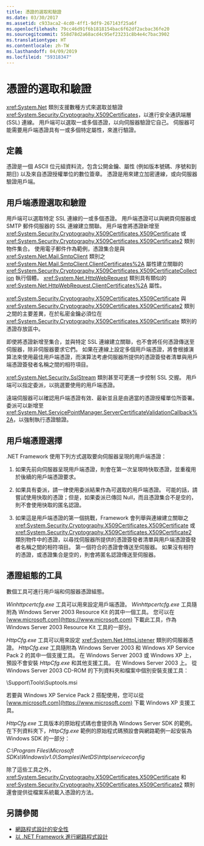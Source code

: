 ```yaml
---
title: 憑證的選取和驗證
ms.date: 03/30/2017
ms.assetid: c933aca2-4cd0-4ff1-9df9-267143f25a6f
ms.openlocfilehash: 79cc46d91f6b1818154bac6f62df2acbac36fe20
ms.sourcegitcommit: 558d78d2a68acd4c95ef23231c8b4e4c7bac3902
ms.translationtype: HT
ms.contentlocale: zh-TW
ms.lasthandoff: 04/09/2019
ms.locfileid: "59318347"
---
```

# <a name="certificate-selection-and-validation"></a>憑證的選取和驗證
<xref:System.Net> 類別支援數種方式來選取並驗證 <xref:System.Security.Cryptography.X509Certificates>，以進行安全通訊端層 (SSL) 連線。 用戶端可以選取一或多個憑證，以向伺服器驗證它自己。 伺服器可能需要用戶端憑證具有一或多個特定屬性，來進行驗證。  
  
## <a name="definition"></a>定義  
 憑證是一個 ASCII 位元組資料流，包含公開金鑰、屬性 (例如版本號碼、序號和到期日) 以及來自憑證授權單位的數位簽章。 憑證是用來建立加密連線，或向伺服器驗證用戶端。  
  
## <a name="client-certificate-selection-and-validation"></a>用戶端憑證選取和驗證  
 用戶端可以選取特定 SSL 連線的一或多個憑證。 用戶端憑證可以與網頁伺服器或 SMTP 郵件伺服器的 SSL 連線建立關聯。 用戶端會將憑證新增至 <xref:System.Security.Cryptography.X509Certificates.X509Certificate> 或 <xref:System.Security.Cryptography.X509Certificates.X509Certificate2> 類別物件集合。 使用電子郵件作為範例，憑證集合是與 <xref:System.Net.Mail.SmtpClient> 類別之 <xref:System.Net.Mail.SmtpClient.ClientCertificates%2A> 屬性建立關聯的 <xref:System.Security.Cryptography.X509Certificates.X509CertificateCollection> 執行個體。 <xref:System.Net.HttpWebRequest> 類別具有類似的 <xref:System.Net.HttpWebRequest.ClientCertificates%2A> 屬性。  
  
 <xref:System.Security.Cryptography.X509Certificates.X509Certificate> 與 <xref:System.Security.Cryptography.X509Certificates.X509Certificate2> 類別之間的主要差異，在於私密金鑰必須位在 <xref:System.Security.Cryptography.X509Certificates.X509Certificate> 類別的憑證存放區中。  
  
 即使將憑證新增至集合，並與特定 SSL 連線建立關聯，也不會將任何憑證傳送至伺服器，除非伺服器要求它們。 如果在連線上設定多個用戶端憑證，將會根據演算法來使用最佳用戶端憑證，而演算法考慮伺服器所提供的憑證簽發者清單與用戶端憑證簽發者名稱之間的相符項目。  
  
 <xref:System.Net.Security.SslStream> 類別甚至可更進一步控制 SSL 交握。 用戶端可以指定委派，以挑選要使用的用戶端憑證。  
  
 遠端伺服器可以確認用戶端憑證有效、最新並且是由適當的憑證授權單位所簽署。 委派可以新增至 <xref:System.Net.ServicePointManager.ServerCertificateValidationCallback%2A>，以強制執行憑證驗證。  
  
## <a name="client-certificate-selection"></a>用戶端憑證選擇  
 .NET Framework 使用下列方式選取要向伺服器呈現的用戶端憑證：  
  
1. 如果先前向伺服器呈現用戶端憑證，則會在第一次呈現時快取憑證，並重複用於後續的用戶端憑證要求。  
  
2. 如果具有委派，請一律使用委派結果作為可選取的用戶端憑證。 可能的話，請嘗試使用快取的憑證；但是，如果委派已傳回 Null，而且憑證集合不是空的，則不會使用快取的匿名認證。  
  
3. 如果這是用戶端憑證的第一個挑戰，Framework 會列舉與連線建立關聯之 <xref:System.Security.Cryptography.X509Certificates.X509Certificate> 或 <xref:System.Security.Cryptography.X509Certificates.X509Certificate2> 類別物件中的憑證，以尋找伺服器所提供的憑證簽發者清單與用戶端憑證簽發者名稱之間的相符項目。 第一個符合的憑證會傳送至伺服器。 如果沒有相符的憑證，或憑證集合是空的，則會將匿名認證傳送至伺服器。  
  
## <a name="tools-for-certificate-configuration"></a>憑證組態的工具  
 數個工具可進行用戶端和伺服器憑證組態。  
  
 *Winhttpcertcfg.exe* 工具可以用來設定用戶端憑證。 *Winhttpcertcfg.exe* 工具隨附為 Windows Server 2003 Resource Kit 的其中一個工具。 您可以在 [www.microsoft.com](https://www.microsoft.com) 下載此工具，作為 Windows Server 2003 Resource Kit 工具的一部分。  
  
*HttpCfg.exe* 工具可以用來設定 <xref:System.Net.HttpListener> 類別的伺服器憑證。 *HttpCfg.exe* 工具隨附為 Windows Server 2003 和 Windows XP Service Pack 2 的其中一個支援工具。 在 Windows Server 2003 或 Windows XP 上，預設不會安裝 *HttpCfg.exe* 和其他支援工具。 在 Windows Server 2003 上。 從 Windows Server 2003 CD-ROM 的下列資料夾和檔案中個別安裝支援工具：  
  
 \Support\Tools\Suptools.msi  
  
 若要與 Windows XP Service Pack 2 搭配使用，您可以從 [www.microsoft.com](https://www.microsoft.com) 下載 Windows XP 支援工具。  
  
 *HttpCfg.exe* 工具版本的原始程式碼也會提供為 Windows Server SDK 的範例。 在下列資料夾下，*HttpCfg.exe* 範例的原始程式碼預設會與網路範例一起安裝為 Windows SDK 的一部分：  
  
 *C:\Program Files\Microsoft SDKs\Windows\v1.0\Samples\NetDS\http\serviceconfig*  
  
 除了這些工具之外，<xref:System.Security.Cryptography.X509Certificates.X509Certificate> 和 <xref:System.Security.Cryptography.X509Certificates.X509Certificate2> 類別還會提供從檔案系統載入憑證的方法。  
  
## <a name="see-also"></a>另請參閱

- [網路程式設計的安全性](../../../docs/framework/network-programming/security-in-network-programming.md)
- [以 .NET Framework 進行網路程式設計](../../../docs/framework/network-programming/index.md)

